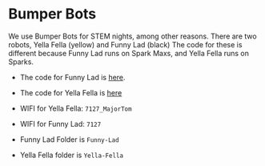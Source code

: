 # Bumper Bots

We use Bumper Bots for STEM nights, among other reasons. There are two robots, Yella Fella (yellow) and Funny Lad (black)
The code for these is different because Funny Lad runs on Spark Maxs, and Yella Fella runs on Sparks. 

- The code for Funny Lad is  [here](https://github.com/longmetal7127/Funny-Lad).
- The code for Yella Fella is [here](https://github.com/longmetal7127/Yella-Fella)

- WIFI for Yella Fella: `7127_MajorTom`
- WIFI for Funny Lad: `7127`
- Funny Lad Folder is `Funny-Lad`
- Yella Fella folder is `Yella-Fella`
